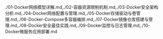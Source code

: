 ./01-Docker网络模型详解.md,./02-容器资源限制机制.md,./03-Docker安全架构分析.md,./04-Docker网络配置与管理.md,./05-Docker存储驱动与卷管理.md,./06-Docker-Compose多容器编排.md,./07-Docker镜像仓库搭建与管理.md,./08-Docker安全最佳实践.md,./09-Docker监控与日志管理.md,./10-Docker微服务应用部署.md